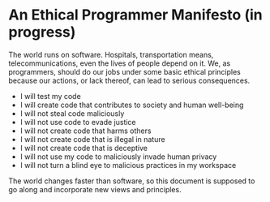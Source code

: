 # An Ethical Programmer Manifesto (in progress)

The world runs on software. Hospitals, transportation means, telecommunications, even the lives of
people depend on it.
We, as programmers, should do our jobs under some basic ethical principles because our actions, or
lack thereof, can lead to serious consequences.

- I will test my code
- I will create code that contributes to society and human well-being
- I will not steal code maliciously
- I will not use code to evade justice 
- I will not create code that harms others
- I will not create code that is illegal in nature
- I will not create code that is deceptive
- I will not use my code to maliciously invade human privacy
- I will not turn a blind eye to malicious practices in my workspace

The world changes faster than software, so this document is supposed to go along and incorporate new
views and principles.
